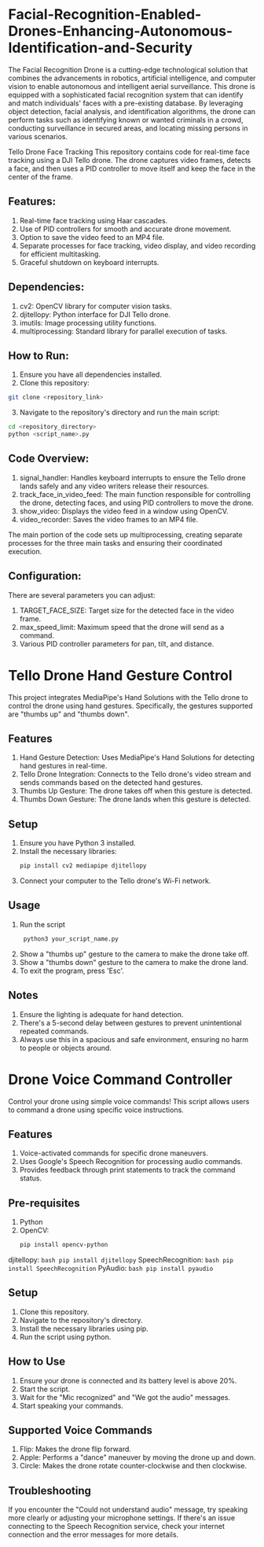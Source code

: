 # Facial-Recognition-Enabled-Drones-Enhancing-Autonomous-Identification-and-Security


The Facial Recognition Drone is a cutting-edge technological solution that combines the advancements in robotics, artificial intelligence, and computer vision to enable autonomous and intelligent aerial surveillance. This drone is equipped with a sophisticated facial recognition system that can identify and match individuals' faces with a pre-existing database. By leveraging object detection, facial analysis, and identification algorithms, the drone can perform tasks such as identifying known or wanted criminals in a crowd, conducting surveillance in secured areas, and locating missing persons in various scenarios.


Tello Drone Face Tracking
This repository contains code for real-time face tracking using a DJI Tello drone. The drone captures video frames, detects a face, and then uses a PID controller to move itself and keep the face in the center of the frame.

## Features:
1. Real-time face tracking using Haar cascades.
2. Use of PID controllers for smooth and accurate drone movement.
3. Option to save the video feed to an MP4 file.
4. Separate processes for face tracking, video display, and video recording for efficient multitasking.
5. Graceful shutdown on keyboard interrupts.

## Dependencies:
1. cv2: OpenCV library for computer vision tasks.
2. djitellopy: Python interface for DJI Tello drone.
3. imutils: Image processing utility functions.
4. multiprocessing: Standard library for parallel execution of tasks.

## How to Run:
1. Ensure you have all dependencies installed.
2. Clone this repository:

``` bash
git clone <repository_link>
```

   3. Navigate to the repository's directory and run the main script:
``` bash
cd <repository_directory>
python <script_name>.py
```

## Code Overview:
   1. signal_handler: Handles keyboard interrupts to ensure the Tello drone lands safely and any video writers release their resources.
   2. track_face_in_video_feed: The main function responsible for controlling the drone, detecting faces, and using PID controllers to move the drone.
   3. show_video: Displays the video feed in a window using OpenCV.
   4. video_recorder: Saves the video frames to an MP4 file.

The main portion of the code sets up multiprocessing, creating separate processes for the three main tasks and ensuring their coordinated execution.

## Configuration:
There are several parameters you can adjust:

1. TARGET_FACE_SIZE: Target size for the detected face in the video frame.
2. max_speed_limit: Maximum speed that the drone will send as a command.
3. Various PID controller parameters for pan, tilt, and distance.




# Tello Drone Hand Gesture Control
This project integrates MediaPipe's Hand Solutions with the Tello drone to control the drone using hand gestures. Specifically, the gestures supported are "thumbs up" and "thumbs down".

## Features

1. Hand Gesture Detection: Uses MediaPipe's Hand Solutions for detecting hand gestures in real-time.
2. Tello Drone Integration: Connects to the Tello drone's video stream and sends commands based on the detected hand gestures.
3. Thumbs Up Gesture: The drone takes off when this gesture is detected.
4. Thumbs Down Gesture: The drone lands when this gesture is detected.

## Setup

1. Ensure you have Python 3 installed.
2. Install the necessary libraries:
    ``` bash
    pip install cv2 mediapipe djitellopy
    ```
3. Connect your computer to the Tello drone's Wi-Fi network.

## Usage

1. Run the script
   ``` bash
    python3 your_script_name.py
    ```
2. Show a "thumbs up" gesture to the camera to make the drone take off.
3. Show a "thumbs down" gesture to the camera to make the drone land.
4. To exit the program, press 'Esc'.

## Notes

1. Ensure the lighting is adequate for hand detection.
2. There's a 5-second delay between gestures to prevent unintentional repeated commands.
3. Always use this in a spacious and safe environment, ensuring no harm to people or objects around.





# Drone Voice Command Controller
Control your drone using simple voice commands! This script allows users to command a drone using specific voice instructions.

## Features
1. Voice-activated commands for specific drone maneuvers.
2. Uses Google's Speech Recognition for processing audio commands.
3. Provides feedback through print statements to track the command status.

## Pre-requisites
1. Python
2. OpenCV:
    ``` bash
   pip install opencv-python
   ```
djitellopy: 
    ``` bash
    pip install djitellopy
    ```
SpeechRecognition: 
    ``` bash
    pip install SpeechRecognition
    ```
PyAudio: 
    ``` bash
    pip install pyaudio
    ```
## Setup
1. Clone this repository.
2. Navigate to the repository's directory.
3. Install the necessary libraries using pip.
4. Run the script using python.

## How to Use
1. Ensure your drone is connected and its battery level is above 20%.
2. Start the script.
3. Wait for the "Mic recognized" and "We got the audio" messages.
4. Start speaking your commands.

## Supported Voice Commands
1. Flip: Makes the drone flip forward.
2. Apple: Performs a "dance" maneuver by moving the drone up and down.
3. Circle: Makes the drone rotate counter-clockwise and then clockwise.

## Troubleshooting
If you encounter the "Could not understand audio" message, try speaking more clearly or adjusting your microphone settings. If there's an issue connecting to the Speech Recognition service, check your internet connection and the error messages for more details.





